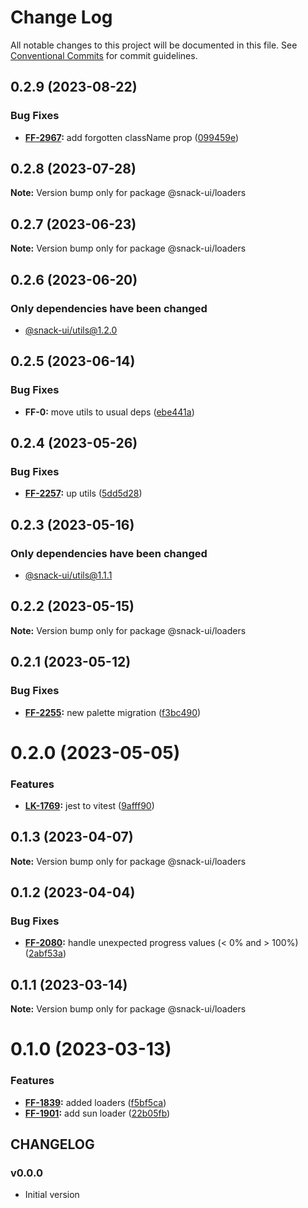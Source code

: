 # Change Log

All notable changes to this project will be documented in this file.
See [Conventional Commits](https://conventionalcommits.org) for commit guidelines.

## 0.2.9 (2023-08-22)


### Bug Fixes

* **[FF-2967](https://jira.sbercloud.tech/browse/FF-2967):** add forgotten className prop ([099459e](https://git.sbercloud.tech/sbercloud-ui/tokens-design-system/snack-uikit/commits/099459ee83e61e68869ac754cdea42c6be6963ac))





## 0.2.8 (2023-07-28)

**Note:** Version bump only for package @snack-ui/loaders





## 0.2.7 (2023-06-23)

**Note:** Version bump only for package @snack-ui/loaders





## 0.2.6 (2023-06-20)

### Only dependencies have been changed
* [@snack-ui/utils@1.2.0](https://git.sbercloud.tech/sbercloud-ui/tokens-design-system/snack-uikit/-/blob/master/packages/utils/CHANGELOG.md)





## 0.2.5 (2023-06-14)


### Bug Fixes

* **FF-0:** move utils to usual deps ([ebe441a](https://git.sbercloud.tech/sbercloud-ui/tokens-design-system/snack-uikit/commits/ebe441ac398065cbe8523cbedd3df53176b9aea5))





## 0.2.4 (2023-05-26)


### Bug Fixes

* **[FF-2257](https://jira.sbercloud.tech/browse/FF-2257):** up utils ([5dd5d28](https://git.sbercloud.tech/sbercloud-ui/tokens-design-system/snack-uikit/commits/5dd5d28cdbe14973dcc36759e7db003249930a4b))





## 0.2.3 (2023-05-16)

### Only dependencies have been changed
* [@snack-ui/utils@1.1.1](https://git.sbercloud.tech/sbercloud-ui/tokens-design-system/snack-uikit/-/blob/master/packages/utils/CHANGELOG.md)





## 0.2.2 (2023-05-15)

**Note:** Version bump only for package @snack-ui/loaders





## 0.2.1 (2023-05-12)


### Bug Fixes

* **[FF-2255](https://jira.sbercloud.tech/browse/FF-2255):** new palette migration ([f3bc490](https://git.sbercloud.tech/sbercloud-ui/tokens-design-system/snack-uikit/commits/f3bc490bb4ddde4353009b55da2d04f87a7d9de9))





# 0.2.0 (2023-05-05)


### Features

* **[LK-1769](https://jira.sbercloud.tech/browse/LK-1769):** jest to vitest ([9afff90](https://git.sbercloud.tech/sbercloud-ui/tokens-design-system/snack-uikit/commits/9afff90db1e60c2255361b396c096c14f923d676))





## 0.1.3 (2023-04-07)

**Note:** Version bump only for package @snack-ui/loaders





## 0.1.2 (2023-04-04)


### Bug Fixes

* **[FF-2080](https://jira.sbercloud.tech/browse/FF-2080):** handle unexpected progress values (< 0% and > 100%) ([2abf53a](https://git.sbercloud.tech/sbercloud-ui/tokens-design-system/snack-uikit/commits/2abf53a9929de5c122de51020ec9968f1c07695f))





## 0.1.1 (2023-03-14)

**Note:** Version bump only for package @snack-ui/loaders





# 0.1.0 (2023-03-13)


### Features

* **[FF-1839](https://jira.sbercloud.tech/browse/FF-1839):** added loaders ([f5bf5ca](https://git.sbercloud.tech/sbercloud-ui/uikit-tokens-demo/commits/f5bf5ca5c8ff89f596b0e453af403fa67e4f1b23))
* **[FF-1901](https://jira.sbercloud.tech/browse/FF-1901):** add sun loader ([22b05fb](https://git.sbercloud.tech/sbercloud-ui/uikit-tokens-demo/commits/22b05fbe247954b6c062263d0c0958d48cbb3979))





## CHANGELOG

### v0.0.0

- Initial version
